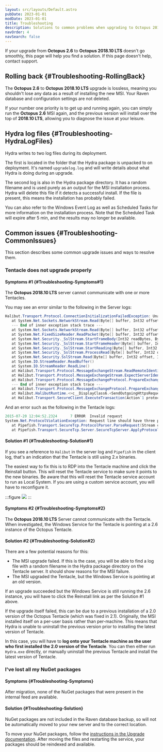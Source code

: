 ```yaml
---
layout: src/layouts/Default.astro
pubDate: 2023-01-01
modDate: 2023-01-01
title: Troubleshooting
description: Solutions to common problems when upgrading to Octopus 2018.10 LTS from Octopus 2.6.
navOrder: 4
navSearch: false
---
```


If your upgrade from **Octopus 2.6** to **Octopus 2018.10 LTS** doesn't go smoothly, this page will help you find a solution. If this page doesn't help, contact support.

## Rolling back {#Troubleshooting-RollingBack}

The **Octopus 2.6** to **Octopus 2018.10 LTS** upgrade is lossless, meaning you shouldn't lose any data as a result of installing the new MSI. Your Raven database and configuration settings are not deleted.

If your number one priority is to get up and running again, you can simply run the **Octopus 2.6** MSI again, and the previous version will install over the top of **2018.10 LTS**, allowing you to diagnose the issue at your leisure.

## Hydra log files {#Troubleshooting-HydraLogFiles}

Hydra writes to two log files during its deployment.

The first is located in the folder that the Hydra package is unpacked to on deployment. It's named `upgradelog.log` and will write details about what Hydra is doing during an upgrade.

The second log is also in the Hydra package directory. It has a random filename and is used purely as an output for the MSI installation process. Hydra will delete this file if it detects a successful install. If the file is present, this means the installation has probably failed.

You can also refer to the Windows Event Log as well as Scheduled Tasks for more information on the installation process. Note that the Scheduled Task will expire after 5 min, and the results may no longer be available.

## Common issues {#Troubleshooting-CommonIssues}

This section describes some common upgrade issues and ways to resolve them.

### Tentacle does not upgrade properly

#### Symptoms #1 {#Troubleshooting-Symptoms#1}

The **Octopus 2018.10 LTS** server cannot communicate with one or more Tentacles.

You may see an error similar to the following in the Server logs:

```powershell
Halibut.Transport.Protocol.ConnectionInitializationFailedException: Unable to read data from the transport connection: An existing connection was forcibly closed by the remote host. ---> System.IO.IOException: Unable to read data from the transport connection: An existing connection was forcibly closed by the remote host. ---> System.Net.Sockets.SocketException: An existing connection was forcibly closed by the remote host
   at System.Net.Sockets.NetworkStream.Read(Byte[] buffer, Int32 offset, Int32 size)
   --- End of inner exception stack trace ---
   at System.Net.Sockets.NetworkStream.Read(Byte[] buffer, Int32 offset, Int32 size)
   at System.Net.FixedSizeReader.ReadPacket(Byte[] buffer, Int32 offset, Int32 count)
   at System.Net.Security._SslStream.StartFrameBody(Int32 readBytes, Byte[] buffer, Int32 offset, Int32 count, AsyncProtocolRequest asyncRequest)
   at System.Net.Security._SslStream.StartFrameHeader(Byte[] buffer, Int32 offset, Int32 count, AsyncProtocolRequest asyncRequest)
   at System.Net.Security._SslStream.StartReading(Byte[] buffer, Int32 offset, Int32 count, AsyncProtocolRequest asyncRequest)
   at System.Net.Security._SslStream.ProcessRead(Byte[] buffer, Int32 offset, Int32 count, AsyncProtocolRequest asyncRequest)
   at System.Net.Security.SslStream.Read(Byte[] buffer, Int32 offset, Int32 count)
   at System.IO.StreamReader.ReadBuffer()
   at System.IO.StreamReader.ReadLine()
   at Halibut.Transport.Protocol.MessageExchangeStream.ReadRemoteIdentity() in y:\work\7ab39c94136bc5c6\source\Halibut\Transport\Protocol\MessageExchangeStream.cs:line 124
   at Halibut.Transport.Protocol.MessageExchangeStream.ExpectServerIdentity() in y:\work\7ab39c94136bc5c6\source\Halibut\Transport\Protocol\MessageExchangeStream.cs:line 187
   at Halibut.Transport.Protocol.MessageExchangeProtocol.PrepareExchangeAsClient() in y:\work\7ab39c94136bc5c6\source\Halibut\Transport\Protocol\MessageExchangeProtocol.cs:line 41
   --- End of inner exception stack trace ---
   at Halibut.Transport.Protocol.MessageExchangeProtocol.PrepareExchangeAsClient() in y:\work\7ab39c94136bc5c6\source\Halibut\Transport\Protocol\MessageExchangeProtocol.cs:line 51
   at Halibut.HalibutRuntime.<>c__DisplayClass6.<SendOutgoingHttpsRequest>b__5(MessageExchangeProtocol protocol) in y:\work\7ab39c94136bc5c6\source\Halibut\HalibutRuntime.cs:line 115
   at Halibut.Transport.SecureClient.ExecuteTransaction(Action`1 protocolHandler) in y:\work\7ab39c94136bc5c6\source\Halibut\Transport\SecureClient.cs:line 60
```

And an error such as the following in the Tentacle logs:

```powershell
2015-07-20 12:04:52.2324      7 ERROR  Invalid request
System.Net.ProtocolViolationException: Request line should have three parts
   at Pipefish.Transport.SecureTcp.ProtocolParser.ParseRequest(Stream clientStream, Method& method, Uri& uri, RequestHeaders& headers, String& protocol) in y:\work\3cbe05672d69a231\source\Pipefish.Transport.SecureTcp\ProtocolParser.cs:line 50
   at Pipefish.Transport.SecureTcp.Server.SecureTcpServer.ApplyProtocol(AuthorizationResult authorizationResult, EndPoint clientEndPoint, String clientThumbprint, Stream clientStream) in y:\work\3cbe05672d69a231\source\Pipefish.Transport.SecureTcp\Server\SecureTcpServer.cs:line 141
```

#### Solution #1 {#Troubleshooting-Solution#1}

If you see a reference to `Halibut` in the server log and `Pipefish` in the client log, that's an indication that the Tentacle is still using 2.x binaries.

The easiest way to fix this is to RDP into the Tentacle machine and click the Reinstall button. This will reset the Tentacle service to make sure it points to the new binaries. Be aware that this will reset the Tentacle service account to run as Local System. If you are using a custom service account, you will have to reconfigure it.

:::figure
![](/docs/img/administration/upgrading/legacy/upgrading-from-octopus-2.6.5-2018.10lts/images/3278286.png)
:::

#### Symptoms #2 {#Troubleshooting-Symptoms#2}

The **Octopus 2018.10 LTS** Server cannot communicate with the Tentacle. When investigated, the Windows Service for the Tentacle is pointing at a 2.6 instance of the Octopus Tentacle.

#### Solution #2 {#Troubleshooting-Solution#2}

There are a few potential reasons for this:

- The MSI upgrade failed. If this is the case, you will be able to find a log file with a random filename in the Hydra package directory on the Tentacle server. It should show reasons for the MSI failure.
- The MSI upgraded the Tentacle, but the Windows Service is pointing at an old version.

If an upgrade succeeded but the Windows Service is still running the 2.6 instance, you will have to click the Reinstall link as per the Solution #1 above.

If the upgrade itself failed, this can be due to a previous installation of a 2.0 version of the Octopus Tentacle (which was fixed in 2.1). Originally, the MSI installed itself on a per-user basis rather than per-machine. This means that Hydra is unable to uninstall the previous version prior to installing the latest version of Tentacle.

In this case, you will have to **log onto your Tentacle machine as the user who first installed the 2.0 version of the Tentacle**. You can then either run `Hydra.exe` directly, or manually uninstall the previous Tentacle and install the latest version of Tentacle.

### I've lost all my NuGet packages

#### Symptoms {#Troubleshooting-Symptoms}

After migration, none of the NuGet packages that were present in the internal feed are available.

#### Solution {#Troubleshooting-Solution}

NuGet packages are not included in the Raven database backup, so will not be automatically moved to your new server and to the correct location.

To move your NuGet packages, follow the [instructions in the Upgrade documentation](/docs/administration/upgrading/legacy/upgrading-from-octopus-2.6.5-2018.10lts/upgrade-with-a-new-server-instance/#migrate-data-265-2018-10-lts). After moving the files and restarting the service, your packages should be reindexed and available.
